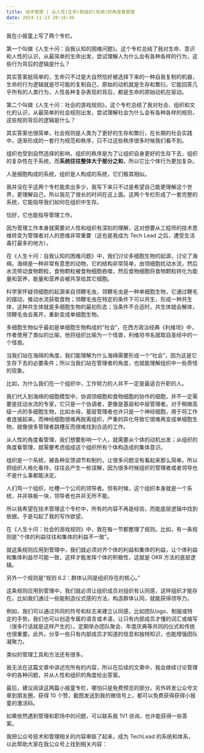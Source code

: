 ```yaml
---
title: 技术管理 | 从人性(生命)和组织(系统)的角度看管理
date: 2024-11-23 20:16:36
---
```


我在小报童上写了两个专栏。

第一个叫做《人生十问：自我认知的困难问题》。这个专栏总结了我对生命、意识和人性的认识，从最简单的生命出发，尝试理解人为什么会有各种各样的行为，这些行为背后的逻辑是什么？

其实答案挺简单的，生命只不过是大自然恰好被选择下来的一种自我复制的机器，生命的行为逻辑就是尽可能的复制自己，原始的动机就是生存和繁衍。它能回答几乎所有的人类行为，人性各种复杂表现的背后，都是生命的原始动机在驱动。

第二个叫做《人生十问：社会的游戏规则》。这个专栏总结了我对社会、组织和文化的认识，从最简单的社会规则出发，尝试理解社会为什么会有各种各样的规则，这些规则背后的逻辑是什么？

其实答案也很简单，社会规则是人类为了更好的生存和繁衍，在长期的社会实践中，逐渐形成的一套行为规范和秩序，只不过这些秩序很多时候我们看不到。

组织也受到自然选择的影响，组织的秩序是为了让组织自身更好的生存下去，组织的复杂性在于系统，而**系统往往整体大于部分之和**，所以它比个体行为更加复杂。

人是细胞构成的系统，组织是人构成的系统，它们极其相似。

我并没在乎这两个专栏能卖出多少，我写下来只不过是希望自己能更理解这个世界，更理解自己，所以我花了很长的时间在这上面。这两个专栏形成了一套完整的系统，它能指导我们如何在组织中生存。

恰好，它也能指导管理工作。

因为管理工作本身就需要对人性和组织有深刻的理解，这对想要从工程师的技术思维转变为管理者对人的思维非常重要（这也是我成为 Tech Lead 之后，遭受生活毒打最多的地方）。

在《人生十问：自我认知的困难问题》中，我们讨论多细胞生物的起源，讨论了海绵。海绵是一种非常有意思的动物，它的结构非常简单，由领细胞扰动水流，然后水流带动食物颗粒，食物颗粒被食物细胞吞噬，然后食物细胞将食物颗粒转化为能量和营养，能量和营养会被共享给其它细胞。

科学家怀疑领细胞的起源来自领鞭毛虫，领鞭毛虫是一种单细胞生物，它通过鞭毛的摆动，推动水流获取食物；领鞭毛虫在特定的条件下可以共生，形成一种共生体，这种共生体就是多细胞生物的最初形态；当条件不合适时，共生体就会解体，领鞭毛虫会离开，重新变成单细胞生物。

多细胞生物似乎最初是单细胞生物构成的“社会”，在西方政治经典《利维坦》中，作者使用了类似的比喻，他将组织比喻为一个怪兽，利维坦书名就取自圣经中的一个怪兽。

当我们站在海绵的角度，我们能理解为什么海绵需要形成一个“社会”，因为这是它生存下去的必要条件；所以当我们站在管理者的角度，也就能理解组织中一些奇怪的现象。

比如，为什么我们在一个组织中，工作努力的人并不一定是最适合升职的人。

我们代入到海绵的细胞模型中，协调领细胞和食物细胞的协作的细胞，并不一定需要是扰动水流的专家，它只是一个协调者，更像是基层和中层管理者。对于稍微高级一点的多细胞生物，比如水母，基层管理者也许只是一个神经细胞，用于将工作者连接起来。而神经细胞很难再脱离组织，严重的异化导致它很难再变成单细胞生物，就像很多管理者跳槽反而很难找到合适的工作。

从人性的角度看管理，我们想要影响一个人，就需要从个体的动机出发；从组织的角度看管理，就需要考虑组成这个组织所有个体构造成的集体意识。

组织是一个系统，被各种反馈调节和制约，让很多问题没有看起来那么简单。所以把组织人格化看待，往往会产生一些误解，因为很多时候组织的管理者或者领导也不是什么事都能决定。

人们骂一个组织，吐槽一个公司的领导者。但有时候，这个组织本身就是一个系统，并非铁板一块，领导者也并非无所不能。

所以我希望在技术管理这个专栏中，所有的内容不再是经验，而能底层逻辑中找到依据，于是勾起了我的写作欲望。

在《人生十问：社会的游戏规则》中，我在每一节都整理了规则。比如，有一条规则是“个体的利益往往和集体的利益不一致”。

就这条规则应用到管理中，我们就必须对齐个体的利益和集体的利益，让个体利益和集体利益尽可能一致，这样才能发挥个体的积极性，这就是 OKR 方法的底层逻辑。

另外一个规则是“规则 6.2：群体认同是组织存在的核心。”

这条规则应用到管理中，我们就必须让组织成员对组织有认同感，这样组织才能存在。比如我们通过一些能制造仪式感的方法，构造群体认同，就能获得领导力。

例如，我们可以通过共同的符号和标志来建立认同感，比如团队logo、制服或特定的手势。我们也可以创造专属的语言或术语，让只有内部成员才懂的词汇或缩写（很多行话就是这样产生的）。定期举办团队聚会、年度庆典等共同的仪式和传统也很重要。此外，分享一些只有内部成员才知道的信息和独特知识，也能增强团队凝聚力。

类似的管理工具和方法还有很多。

我无法在这篇文章中讲述完所有的内容，所以在后续的文章中，我会继续讨论管理中的各种问题，并从人性和组织的角度给出答案。

最后，建议阅读这两篇小报童专栏，哪怕只是免费预览的部分。另外转发公众号文章到朋友圈，获得 10 个赞，截图发送到我的微信号上，都可以免费获得获得小报童的激活码。

如果依然遇到管理和职场中的问题，可以联系我 1V1 咨询，也许能获得一些答案。

我把公众号技术和管理相关的内容串联了起来，成为 TechLead 的系统和体系，以此帮助大家在我公众号上找到相关内容：

